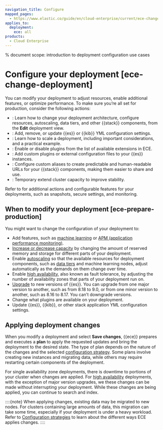 ```yaml
---
navigation_title: Configure
mapped_pages:
  - https://www.elastic.co/guide/en/cloud-enterprise/current/ece-change-deployment.html
applies_to:
  deployment:
    ece: all
products:
  - Cloud Enterprise
---
```


% document scope: introduction to deployment configuration use cases

# Configure your deployment [ece-change-deployment]

You can modify your deployment to adjust resources, enable additional features, or optimize performance. To make sure you’re all set for production, consider the following actions: 

* [](./customize-deployment.md): Learn how to change your deployment architecture, configure resources, autoscaling, data tiers, and other {{stack}} components, from the **Edit** deployment view.
* [](./edit-stack-settings.md): Add, remove, or update {{es}} or {{kib}} YML configuration settings.
* [](./resize-deployment.md): Learn how to scale a deployment, including important considerations, and a practical example.
* [](./add-plugins.md): Enable or disable plugins from the list of available extensions in ECE.
* [](./add-custom-bundles-plugins.md): Add custom plugins or external configuration files to your {{es}} instances.
* [](./ece-regional-deployment-aliases.md): Configure custom aliases to create predictable and human-readable URLs for your {{stack}} components, making them easier to share and use.
* [](./resource-overrides.md): Temporary extend cluster capacity to improve stability.

Refer to [](./working-with-deployments.md) for additional actions and configurable features for your deployments, such as snapshots, secure settings, and monitoring.

## When to modify your deployment [ece-prepare-production]

You might want to change the configuration of your deployment to:

* Add features, such as [machine learning](/explore-analyze/machine-learning.md) or [APM (application performance monitoring)](/solutions/observability/apm/index.md).
* [Increase or decrease capacity](./resize-deployment.md) by changing the amount of reserved memory and storage for different parts of your deployment.
* Enable [autoscaling](/deploy-manage/autoscaling/autoscaling-in-ece-and-ech.md) so that the available resources for deployment components, such as [data tiers](/manage-data/lifecycle/data-tiers.md) and machine learning nodes, adjust automatically as the demands on them change over time.
* Enable [high availability](./ece-ha.md), also known as fault tolerance, by adjusting the number of availability zones that parts of your deployment run on.
* [Upgrade](../../upgrade/deployment-or-cluster/upgrade-on-ece.md) to new versions of {{es}}. You can upgrade from one major version to another, such as from 8.18 to 9.0, or from one minor version to another, such as 8.16 to 8.17. You can’t downgrade versions.
* Change what plugins are available on your deployment.
* Update {{es}}, {{kib}}, or other stack application YML configuration settings.

## Applying deployment changes

When you modify a deployment and select **Save changes**, {{ece}} prepares and executes a **plan** to apply the requested updates and bring the deployment to the desired state. The type of plan depends on the nature of the changes and the selected [configuration strategy](./customize-deployment.md#configuration-strategies). Some plans involve creating new instances and migrating data, while others may require restarting certain components of the deployment.

For single availability zone deployments, there is downtime to portions of your cluster when changes are applied. For [high availability](./ece-ha.md) deployments, with the exception of major version upgrades, we these changes can be made without interrupting your deployment. While these changes are being applied, you can continue to search and index.

::::{note}
When applying changes, existing data may be migrated to new nodes. For clusters containing large amounts of data, this migration can take some time, especially if your deployment is under a heavy workload. Refer to [Configuration strategies](./customize-deployment.md#configuration-strategies) to learn about the different ways ECE applies changes.
::::
